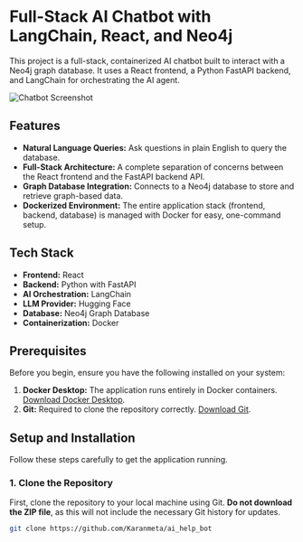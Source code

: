 # Full-Stack AI Chatbot with LangChain, React, and Neo4j

This project is a full-stack, containerized AI chatbot built to interact with a Neo4j graph database. It uses a React frontend, a Python FastAPI backend, and LangChain for orchestrating the AI agent.

![Chatbot Screenshot](https://raw.githubusercontent.com/AI-Citizen/fullstack-ai-chatbot-langchain-react/main/docs/screenshot.png)

## Features

-   **Natural Language Queries:** Ask questions in plain English to query the database.
-   **Full-Stack Architecture:** A complete separation of concerns between the React frontend and the FastAPI backend API.
-   **Graph Database Integration:** Connects to a Neo4j database to store and retrieve graph-based data.
-   **Dockerized Environment:** The entire application stack (frontend, backend, database) is managed with Docker for easy, one-command setup.

## Tech Stack

-   **Frontend:** React
-   **Backend:** Python with FastAPI
-   **AI Orchestration:** LangChain
-   **LLM Provider:** Hugging Face
-   **Database:** Neo4j Graph Database
-   **Containerization:** Docker

## Prerequisites

Before you begin, ensure you have the following installed on your system:

1.  **Docker Desktop:** The application runs entirely in Docker containers. [Download Docker Desktop](https://www.docker.com/products/docker-desktop/).
2.  **Git:** Required to clone the repository correctly. [Download Git](https://git-scm.com/downloads).

## Setup and Installation

Follow these steps carefully to get the application running.

### 1. Clone the Repository

First, clone the repository to your local machine using Git. **Do not download the ZIP file**, as this will not include the necessary Git history for updates.

```bash
git clone https://github.com/Karanmeta/ai_help_bot